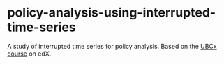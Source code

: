 # policy-analysis-using-interrupted-time-series
 A study of interrupted time series for policy analysis. Based on the [UBCx course](https://www.edx.org/course/policy-analysis-using-interrupted-time-series) on edX.
